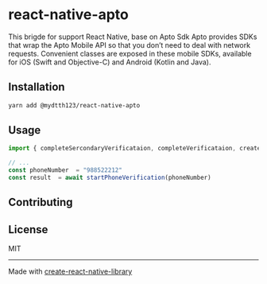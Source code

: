 # react-native-apto

This brigde for support React Native, base on Apto Sdk
Apto provides SDKs that wrap the Apto Mobile API so that you don’t need to deal with network requests. Convenient classes are exposed in these mobile SDKs, available for iOS (Swift and Objective-C) and Android (Kotlin and Java).

## Installation

```sh
yarn add @mydtth123/react-native-apto
```

## Usage

```js
import { completeSercondaryVerificataion, completeVerificataion, createUser, init, startCardFlow, startPhoneVerification } from 'react-native-apto';

// ...
const phoneNumber  = "988522212"
const result  = await startPhoneVerification(phoneNumber)
```

## Contributing


## License

MIT

---

Made with [create-react-native-library](https://github.com/callstack/react-native-builder-bob)
